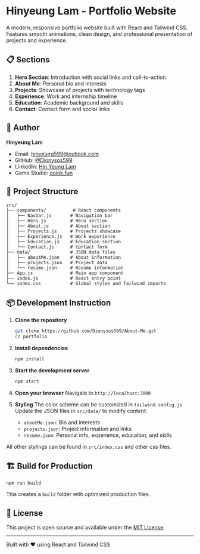 # Hinyeung Lam - Portfolio Website

A modern, responsive portfolio website built with React and Tailwind CSS. Features smooth animations, clean design, and professional presentation of projects and experience.

## 📋 Sections

1. **Hero Section**: Introduction with social links and call-to-action
2. **About Me**: Personal bio and interests
3. **Projects**: Showcase of projects with technology tags
4. **Experience**: Work and internship timeline
5. **Education**: Academic background and skills
6. **Contact**: Contact form and social links

## 👤 Author

**Hinyeung Lam**
- Email: hinyeung599@outlook.com
- GitHub: [@Dionysos599](https://github.com/Dionysos599)
- LinkedIn: [Hin Yeung Lam](https://www.linkedin.com/in/hin-yeung-lam-93287a256)
- Game Studio: [ooink.fun](https://ooink.fun)

## 📁 Project Structure

```
src/
├── components/          # React components
│   ├── Navbar.js       # Navigation bar
│   ├── Hero.js         # Hero section
│   ├── About.js        # About section
│   ├── Projects.js     # Projects showcase
│   ├── Experience.js   # Work experience
│   ├── Education.js    # Education section
│   └── Contact.js      # Contact form
├── data/               # JSON data files
│   ├── aboutMe.json    # About information
│   ├── projects.json   # Project data
│   └── resume.json     # Resume information
├── App.js              # Main app component
├── index.js            # React entry point
└── index.css           # Global styles and Tailwind imports
```

## 📦 Development Instruction

1. **Clone the repository**
   ```bash
   git clone https://github.com/Dionysos599/About-Me.git
   cd portfolio
   ```

2. **Install dependencies**
   ```bash
   npm install
   ```

3. **Start the development server**
   ```bash
   npm start
   ```

4. **Open your browser**
   Navigate to `http://localhost:3000`

5. **Styling**
The color scheme can be customized in `tailwind.config.js`  
Update the JSON files in `src/data/` to modify content:
    - `aboutMe.json`: Bio and interests
    - `projects.json`: Project information and links
    - `resume.json`: Personal info, experience, education, and skills

All other stylings can be found in `src/index.css` and other css files.

## 🏗️ Build for Production

```bash
npm run build
```

This creates a `build` folder with optimized production files.

## 📄 License

This project is open source and available under the [MIT License](LICENSE).

---

Built with ❤️ using React and Tailwind CSS 
